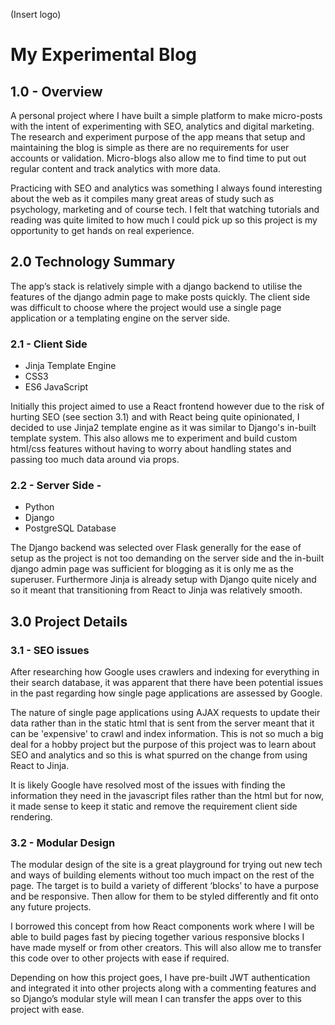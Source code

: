 (Insert logo)

# My Experimental Blog

## **1.0 - Overview**

A personal project where I have built a simple platform to make micro-posts with the intent of experimenting with SEO, analytics and digital marketing. The research and experiment purpose of the app means that setup and maintaining the blog is simple as there are no requirements for user accounts or validation. Micro-blogs also allow me to find time to put out regular content and track analytics with more data.

Practicing with SEO and analytics was something I always found interesting about the web as it compiles many great areas of study such as psychology, marketing and of course tech. I felt that watching tutorials and reading was quite limited to how much I could pick up so this project is my opportunity to get hands on real experience. 


## **2.0 Technology Summary**

The app’s stack is relatively simple with a django backend to utilise the features of the django admin page to make posts quickly. The client side was difficult to choose where the project would use a single page application or a templating engine on the server side.

### **2.1 - Client Side**

- Jinja Template Engine
- CSS3
- ES6 JavaScript

Initially this project aimed to use a React frontend however due to the risk of hurting SEO (see section 3.1) and with React being quite opinionated, I decided to use Jinja2 template engine as it was similar to Django's in-built template system. This also allows me to experiment and build custom html/css features without having to worry about handling states and passing too much data around via props. 

### **2.2 - Server Side -**

- Python
- Django
- PostgreSQL Database

The Django backend was selected over Flask generally for the ease of setup as the project is not too demanding on the server side and the in-built django admin page was sufficient for blogging as it is only me as the superuser. Furthermore Jinja is already setup with Django quite nicely and so it meant that transitioning from React to Jinja was relatively smooth. 



## **3.0 Project Details**

### **3.1 - SEO issues**

After researching how Google uses crawlers and indexing for everything in their search database, it was apparent that there have been potential issues in the past regarding how single page applications are assessed by Google. 

The nature of single page applications using AJAX requests to update their data rather than in the static html that is sent from the server meant that it can be 'expensive' to crawl and index information. This is not so much a big deal for a hobby project but the purpose of this project was to learn about SEO and analytics and so this is what spurred on the change from using React to Jinja. 

It is likely Google have resolved most of the issues with finding the information they need in the javascript files rather than the html but for now, it made sense to keep it static and remove the requirement client side rendering.

### **3.2 - Modular Design**

The modular design of the site is a great playground for trying out new tech and ways of building elements without too much impact on the rest of the page. The target is to build a variety of different ‘blocks’ to have a purpose and be responsive. Then allow for them to be styled differently and fit onto any future projects. 

I borrowed this concept from how React components work where I will be able to build pages fast by piecing together various responsive blocks I have made myself or from other creators. This will also allow me to transfer this code over to other projects with ease if required.

Depending on how this project goes, I have pre-built JWT authentication and integrated it into other projects along with a commenting features and so Django’s modular style will mean I can transfer the apps over to this project with ease.